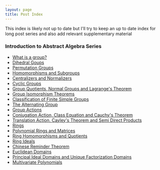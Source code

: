 ```yaml
---
layout: page
title: Post Index
---
```


<p> This index is likely not up to date but I'll try to keep an up to date index for long post series and also add relevant supplementary material</p>

<h3>Introduction to Abstract Algebra Series</h3>
            <ul>
              <li><a href="http://abstractrivialities.com/abstract_algebra/2016/04/06/An-Introduction-To-Abstract-Algebra-1.html">What is a group?</a></li>
              <li><a href="http://abstractrivialities.com/abstract_algebra/2016/04/11/An-Introduction-To-Abstract-Algebra-2.html">Dihedral Goups</a></li>
              <li><a href="http://abstractrivialities.com/abstract/algebra/2016/04/12/An-Introduction-To-Abstract-Algebra-3.html">Permutation Groups</a></li>
              <li><a href="http://abstractrivialities.com/abstract/algebra/2016/04/13/An-Introduction-To-Abstract-Algebra-4.html">Homomorphisms and Subgroups</a></li>
              <li><a href="http://abstractrivialities.com/abstract/algebra/2016/04/14/An-Introduction-To-Abstract-Algebra-5.html">Centralizers and Normalizers</a></li>
              <li><a href="http://abstractrivialities.com/abstract/algebra/2016/04/15/An-Introduction-To-Abstract-Algebra-6.html">Cyclic Groups</a></li>
              <li><a href="http://abstractrivialities.com/abstract/algebra/2016/04/17/An-Introduction-To-Abstract-Algebra-7.html"> Group Quotients, Normal Groups and Lagrange's Theorem</a></li>
              <li><a href="http://abstractrivialities.com/abstract/algebra/2016/04/19/An-Introduction-To-Abstract-Algebra-8.html"> Group Isomorphism Theorems</a></li>
              <li><a href="http://abstractrivialities.com/abstract/algebra/2016/04/21/An-Introduction-To-Abstract-Algebra-9.html"> Classification of Finite Simple Groups</a></li>
              <li><a href="http://abstractrivialities.com/abstract/algebra/2016/04/23/An-Introduction-To-Abstract-Algebra-10.html"> The Alternating Group</a></li>
              <li><a href="http://abstractrivialities.com/abstract/algebra/2016/04/25/An-Introduction-To-Abstract-Algebra-11.html"> Group Actions</a></li>
              <li><a href="http://abstractrivialities.com/abstract/algebra/2016/04/27/An-Introduction-To-Abstract-Algebra-12.html"> Conjugation Action, Class Equation and Cauchy's Theorem</a></li>
              <li><a href="http://abstractrivialities.com/abstract/algebra/2016/04/29/An-Introduction-To-Abstract-Algebra-13.html"> Translation Action, Cayley's Theorem and Semi Direct Products</a></li>
              <li><a href="http://abstractrivialities.com/abstract/algebra/2016/05/18/An-Introduction-To-Abstract-Algebra-14.html"> Rings</a></li>
              <li><a href="http://abstractrivialities.com/abstract/algebra/2016/05/20/An-Introduction-To-Abstract-Algebra-15.html"> Polynomial Rings and Matrices</a></li>
              <li><a href="http://abstractrivialities.com/abstract/algebra/2016/05/23/An-Introduction-To-Abstract-Algebra-16.html"> Ring Homomorphisms and Quotients</a></li>
              <li><a href="http://abstractrivialities.com/abstract/algebra/2016/05/25/An-Introduction-To-Abstract-Algebra-17.html"> Ring Ideals</a></li>
              <li><a href="http://abstractrivialities.com/abstract/algebra/2016/05/27/An-Introduction-To-Abstract-Algebra-18.html"> Chinese Reminder Theorem</a></li>
              <li><a href="http://abstractrivialities.com/abstract/algebra/2016/05/30/An-Introduction-To-Abstract-Algebra-19.html"> Euclidean Domains</a></li>
              <li><a href="http://abstractrivialities.com/abstract/algebra/2016/06/01/An-Introduction-To-Abstract-Algebra-20.html"> Principal Ideal Domains and Unique Factorization Domains</a></li>
              <li><a href="http://abstractrivialities.com/abstract/algebra/2016/06/03/An-Introduction-To-Abstract-Algebra-21.html"> Multivariate Polynomials</a></li>
            </ul>
